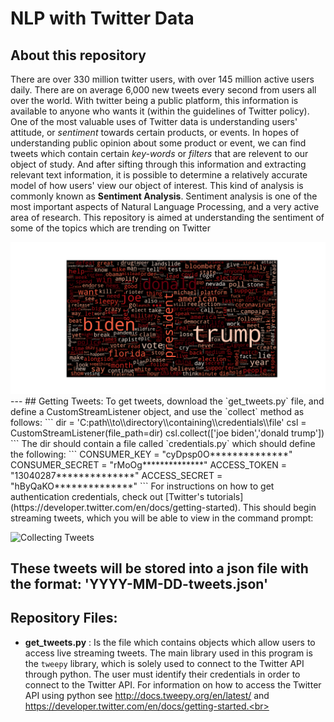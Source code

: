 # NLP with Twitter Data

## About this repository
There are over 330 million twitter users, with over 145 million active users daily. There are on average 6,000
new tweets every second from users all over the world. With twitter being a public platform, this information 
is available to anyone who wants it (within the guidelines of Twitter policy). One of the most valuable uses of 
Twitter data is understanding users' attitude, or *sentiment* towards certain products, 
or events. In hopes of understanding public opinion about some product or event, we can find tweets which contain certain 
*key-words* or *filters* that are relevent to our object of study. And after sifting through this information and extracting
relevant text information, it is possible to determine a relatively accurate model of how  users' view our object of interest.
This kind of analysis is commonly known as **Sentiment Analysis**. Sentiment analysis is one of the most important aspects of 
Natural Language Processing, and a very active area of research. This repository is aimed at understanding the sentiment 
of some of the topics which are trending on Twitter<br>

<kbd>
  <img src=trumpWordcloud.png>
</kbd>
---
## Getting Tweets:
To get tweets, download the `get_tweets.py` file, and define a CustomStreamListener object, and use the `collect` method as follows:
```
dir = 'C:path\\to\\directory\\containing\\credentials\\file'
csl = CustomStreamListener(file_path=dir)
csl.collect(['joe biden','donald trump'])
```
The dir should contain a file called `credentials.py` which should define the following:
```
CONSUMER_KEY = "cyDpsp0O**************"
CONSUMER_SECRET = "rMoOg**************"
ACCESS_TOKEN = "13040287**************"
ACCESS_SECRET = "hByQaKO**************"
```
For instructions on how to get authentication credentials, check out [Twitter's tutorials](https://developer.twitter.com/en/docs/getting-started).
This should begin streaming tweets, which you will be able to view in the command prompt:

![Collecting Tweets](https://user-images.githubusercontent.com/70331998/121632815-8ac2d080-ca36-11eb-849b-f786332c8245.png)

These tweets will be stored into a json file with the format: 'YYYY-MM-DD-tweets.json'
---
## Repository Files:
- **get_tweets.py** : Is the file which contains objects which allow users to access live streaming tweets. The main library used in this program is the `tweepy` library,
which is solely used to connect to the Twitter API through python. The user must identify their credentials
in order to connect to the Twitter API. For information on how to access the Twitter API using python see http://docs.tweepy.org/en/latest/ and https://developer.twitter.com/en/docs/getting-started.<br>

